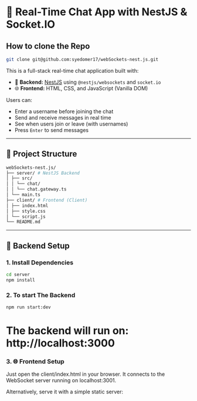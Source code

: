 # 💬 Real-Time Chat App with NestJS & Socket.IO

## How to clone the Repo
```bash
git clone git@github.com:syedomer17/webSockets-nest.js.git
```

This is a full-stack real-time chat application built with:

- 🔧 **Backend:** [NestJS](https://nestjs.com/) using `@nestjs/websockets` and `socket.io`
- 🌐 **Frontend:** HTML, CSS, and JavaScript (Vanilla DOM)

Users can:
- Enter a username before joining the chat
- Send and receive messages in real time
- See when users join or leave (with usernames)
- Press `Enter` to send messages

---

## 📁 Project Structure
```bash
webSockets-nest.js/
├── server/ # NestJS Backend
│ ├── src/
│ │ └── chat/
│ │ └── chat.gateway.ts
│ └── main.ts
├── client/ # Frontend (Client)
│ ├── index.html
│ ├── style.css
│ └── script.js
└── README.md
```


---

## 🔧 Backend Setup

### 1. Install Dependencies

```bash
cd server
npm install
```

### 2. To start The Backend

```bash
npm run start:dev
```
# The backend will run on: http://localhost:3000

### 3. 🌐 Frontend Setup
Just open the client/index.html in your browser. It connects to the WebSocket server running on localhost:3001.

Alternatively, serve it with a simple static server: